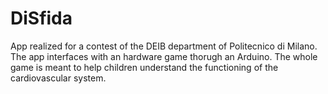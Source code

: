 # DiSfida
App realized for a contest of the DEIB department of Politecnico di Milano. The app interfaces with an hardware game thorugh an Arduino. The whole game is meant to help children understand the functioning of the cardiovascular system.
